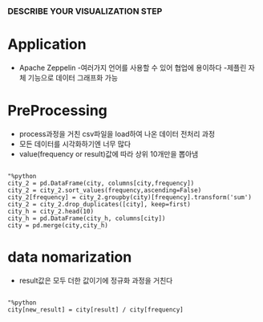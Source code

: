 ### DESCRIBE YOUR VISUALIZATION STEP
# Application
- Apache Zeppelin
  -여러가지 언어를 사용할 수 있어 협업에 용이하다
  -제플린 자체 기능으로 데이터 그래프화 가능

# PreProcessing
- process과정을 거친 csv파일을 load하여 나온 데이터 전처리 과정
- 모든 데이터를 시각화하기엔 너무 많다
- value(frequency or result)값에 따라 상위 10개만을 뽑아냄
<pre><code>
"%python
city_2 = pd.DataFrame(city, columns[city,frequency])
city_2 = city_2.sort_values(frequency,ascending=False)
city_2[frequency] = city_2.groupby(city)[frequency].transform('sum')
city_2 = city_2.drop_duplicates([city], keep=first)
city_h = city_2.head(10)
city_h = pd.DataFrame(city_h, columns[city])
city = pd.merge(city,city_h)
</code></pre>

# data nomarization
- result값은 모두 더한 값이기에 정규화 과정을 거친다
<pre><code>
"%python
city[new_result] = city[result] / city[frequency]
</code></pre>
